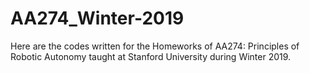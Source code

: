 # AA274_Winter-2019

Here are the codes written for the Homeworks of AA274: Principles of Robotic Autonomy taught at Stanford University during Winter 2019.
